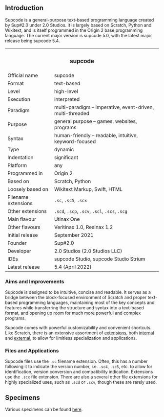 ## Introduction

Supcode is a general-purpose text-based programming language created by Sup#2.0 under 2.0 Studios. It is largely based on Scratch, Python and Wikitext, and is itself programmed in the Origin 2 base programming language. The current major version is supcode 5.0, with the latest major release being supcode 5.4.

<table>
  <tr>
    <th colspan="2"> <h3> supcode </h3> </td>
  </tr>
  <tr>
    <td> Official name </td>
    <td> supcode </td>
  </tr>
  <tr>
    <td> Format </td>
    <td> text-based </td>
  </tr>
  <tr>
    <td> Level </td>
    <td> high-level </td>
  </tr>
  <tr>
    <td> Execution </td>
    <td> interpreted </td>
  </tr>
  <tr>
    <td> Paradigm </td>
    <td> multi-paradigm – imperative, event-driven, multi-threaded </td>
  </tr>
  <tr>
    <td> Purpose </td>
    <td> general purpose – games, websites, programs </td>
  </tr>
  <tr>
    <td> Syntax </td>
    <td> human-friendly – readable, intuitive, keyword-focused </td>
  </tr>
  <tr>
    <td> Type </td>
    <td> dynamic </td>
  </tr>
  <tr>
    <td> Indentation </td>
    <td> significant </td>
  </tr>
  <tr>
    <td> Platform </td>
    <td> any </td>
  </tr>
  <tr>
    <td> Programmed in </td>
    <td> Origin 2 </td>
  </tr>
  <tr>
    <td> Based on </td>
    <td> Scratch, Python </td>
  </tr>
  <tr>
    <td> Loosely based on </td>
    <td> Wikitext Markup, Swift, HTML </td>
  </tr>
  <tr>
    <td> Filename extensions </td>
    <td> <code>.sc</code>, <code>.sc5</code>, <code>.scx</code> </td>
  </tr>
  <tr>
    <td> Other extensions </td>
    <td> <code>.scd</code>, <code>.scp</code>, <code>.scv</code>, <code>.scl</code>, <code>.scs</code>, <code>.scg</code> </td>
  </tr>
  <tr>
    <td> Main flavour </td>
    <td> Utinax One </td>
  </tr>
  <tr>
    <td> Other flavours </td>
    <td> Veritinax 1.0, Resinax 1.2 </td>
  </tr>
  <tr>
    <td> Initial release </td>
    <td> September 2021 </td>
  </tr>
  <tr>
    <td> Founder </td>
    <td> Sup#2.0 </td>
  </tr>
  <tr>
    <td> Developer </td>
    <td>  2.0 Studios (2.0 Studios LLC) </td>
  </tr>
  <tr>
    <td> IDEs </td>
    <td> supcode Studio, supcode Studio Strium </td>
  </tr>
  <tr>
    <td> Latest release </td>
    <td> 5.4 (April 2022) </td>
  </tr>
</table>

### Aims and Improvements

Supcode is designed to be intuitive, concise and readable. It serves as a bridge between the block-focused environment of Scratch and proper text-based programming languages, maintaining most of the key concepts and features while transferring the structure and syntax into a text-based format, and opening up room for much more powerful and complex programs.

Supcode comes with powerful customizability and convenient shortcuts. Like Scratch, there is an extensive assortment of [extensions](extensions/library.md), both [internal](extensions/ixtensions) and [external](extensions), to allow for limitless specialization and applications.

### Files and Applications

Supcode files use the `.sc` filename extension. Often, this has a number following it to indicate the version number, i.e. `.sc4`, `.sc5`, etc. to allow for identification, version conversion and compatibility indication. Extensions use the `.scx` file extension. There are also a several other file extensions for highly specialized uses, such as `.scd` or `.scv`, though these are rarely used.

## Specimens

Various specimens can be found [here](/specimens).
